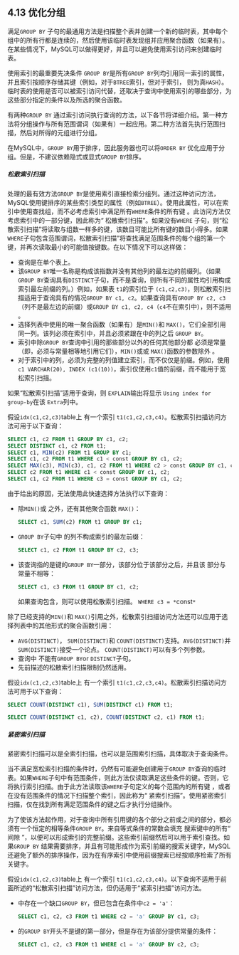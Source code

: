 ## 4.13 优化分组

满足`GROUP BY` 子句的最通用方法是扫描整个表并创建一个新的临时表，其中每个组中的所有行都是连续的，然后使用该临时表发现组并应用聚合函数（如果有）。在某些情况下，MySQL可以做得更好，并且可以避免使用索引访问来创建临时表。

使用索引的最重要先决条件 `GROUP BY`是所有`GROUP BY`列均引用同一索引的属性，并且索引按顺序存储其键（例如，对于`BTREE`索引，但对于索引， 则为真`HASH`）。临时表的使用是否可以被索引访问代替，还取决于查询中使用索引的哪些部分，为这些部分指定的条件以及所选的聚合函数。

有两种`GROUP BY` 通过索引访问执行查询的方法，以下各节将详细介绍。第一种方法将分组操作与所有范围谓词（如果有）一起应用。第二种方法首先执行范围扫描，然后对所得的元组进行分组。

在MySQL中，`GROUP BY`用于排序，因此服务器也可以将`ORDER BY` 优化应用于分组。但是，不建议依赖隐式或显式`GROUP BY`排序。

##### 松散索引扫描



处理的最有效方法`GROUP BY`是使用索引直接检索分组列。通过这种访问方法，MySQL使用键排序的某些索引类型的属性（例如`BTREE`）。使用此属性，可以在索引中使用查找组，而不必考虑索引中满足所有`WHERE`条件的所有键 。此访问方法仅考虑索引中的一部分键，因此称为“ 松散索引扫描”。如果没有`WHERE` 子句，则“松散索引扫描”将读取与组数一样多的键，该数目可能比所有键的数目小得多。如果`WHERE`子句包含范围谓词，松散索引扫描”将查找满足范围条件的每个组的第一个键，并再次读取最小的可能值按键数。在以下情况下可以这样做：

- 查询是在单个表上。
- 该`GROUP BY`唯一名称是构成该指数并没有其他列的最左边的前缀列。（如果`GROUP BY`查询具有`DISTINCT`子句，而不是查询，则所有不同的属性均引用构成索引最左前缀的列。）例如，如果表 `t1`的索引位于 `(c1,c2,c3)`，则松散索引扫描适用于查询具有的情况`GROUP BY c1, c2`。如果查询具有`GROUP BY c2, c3`（列不是最左边的前缀）或`GROUP BY c1, c2, c4`（`c4`不在索引中），则不适用 。
- 选择列表中使用的唯一聚合函数（如果有）是`MIN()`和 `MAX()`，它们全部引用同一列。该列必须在索引中，并且必须紧跟在中的列之后 `GROUP BY`。
- 索引中除`GROUP BY`查询中引用的那些部分以外的任何其他部分都 必须是常量（即，必须与常量相等地引用它们），`MIN()`或或 `MAX()`函数的参数除外 。
- 对于索引中的列，必须为完整的列值建立索引，而不仅仅是前缀。例如，使用 `c1 VARCHAR(20), INDEX (c1(10))`，索引仅使用`c1`值的前缀，而不能用于宽松索引扫描。

如果“松散索引扫描”适用于查询，则 `EXPLAIN`输出将显示 `Using index for group-by`在该 `Extra`列中。

假设`idx(c1,c2,c3)`table上 有一个索引 `t1(c1,c2,c3,c4)`。松散索引扫描访问方法可用于以下查询：

```sql
SELECT c1, c2 FROM t1 GROUP BY c1, c2;
SELECT DISTINCT c1, c2 FROM t1;
SELECT c1, MIN(c2) FROM t1 GROUP BY c1;
SELECT c1, c2 FROM t1 WHERE c1 < const GROUP BY c1, c2;
SELECT MAX(c3), MIN(c3), c1, c2 FROM t1 WHERE c2 > const GROUP BY c1, c2;
SELECT c2 FROM t1 WHERE c1 < const GROUP BY c1, c2;
SELECT c1, c2 FROM t1 WHERE c3 = const GROUP BY c1, c2;
```

由于给出的原因，无法使用此快速选择方法执行以下查询：

- 除`MIN()`或 之外，还有其他聚合函数 `MAX()`：

  ```sql
  SELECT c1, SUM(c2) FROM t1 GROUP BY c1;
  ```

- `GROUP BY`子句中 的列不构成索引的最左前缀：

  ```sql
  SELECT c1, c2 FROM t1 GROUP BY c2, c3;
  ```

- 该查询指的是键的`GROUP BY`一部分，该部分位于该部分之后，并且该 部分与常量不相等：

  ```sql
  SELECT c1, c3 FROM t1 GROUP BY c1, c2;
  ```

  如果查询包含，则可以使用松散索引扫描。 `WHERE c3 = *`const`*`

除了已经支持的`MIN()`和 `MAX()`引用之外，松散索引扫描访问方法还可以应用于选择列表中的其他形式的聚合函数引用：

- `AVG(DISTINCT)`， `SUM(DISTINCT)`和 `COUNT(DISTINCT)`支持。`AVG(DISTINCT)`并`SUM(DISTINCT)`接受一个论点。 `COUNT(DISTINCT)`可以有多个列参数。
- 查询中 不能有`GROUP BY`or `DISTINCT`子句。
- 先前描述的松散索引扫描限制仍然适用。

假设`idx(c1,c2,c3)`table上 有一个索引 `t1(c1,c2,c3,c4)`。松散索引扫描访问方法可用于以下查询：

```sql
SELECT COUNT(DISTINCT c1), SUM(DISTINCT c1) FROM t1;

SELECT COUNT(DISTINCT c1, c2), COUNT(DISTINCT c2, c1) FROM t1;
```

##### 紧密索引扫描

紧密索引扫描可以是全索引扫描，也可以是范围索引扫描，具体取决于查询条件。

当不满足宽松索引扫描的条件时，仍然有可能避免创建用于`GROUP BY`查询的临时表。如果`WHERE`子句中有范围条件，则此方法仅读取满足这些条件的键。否则，它将执行索引扫描。由于此方法读取该`WHERE`子句定义的每个范围内的所有键 ，或者在没有范围条件的情况下扫描整个索引，因此称为“ 紧索引扫描”。使用紧密索引扫描，仅在找到所有满足范围条件的键之后才执行分组操作。

为了使该方法起作用，对于查询中所有引用键的各个部分之前或之间的部分，都必须有一个恒定的相等条件`GROUP BY`。来自等式条件的常数会填充 搜索键中的所有“ 间隙 ”，以便可以形成索引的完整前缀。这些索引前缀然后可以用于索引查找。如果`GROUP BY` 结果需要排序，并且有可能形成作为索引前缀的搜索关键字，MySQL还避免了额外的排序操作，因为在有序索引中使用前缀搜索已经按顺序检索了所有关键字。

假设`idx(c1,c2,c3)`table上 有一个索引 `t1(c1,c2,c3,c4)`。以下查询不适用于前面所述的“松散索引扫描”访问方法，但仍适用于“紧索引扫描”访问方法。

- 中存在一个缺口`GROUP BY`，但已包含在条件中`c2 = 'a'`：

  ```sql
  SELECT c1, c2, c3 FROM t1 WHERE c2 = 'a' GROUP BY c1, c3;
  ```

- 的`GROUP BY`开头不是键的第一部分，但是存在为该部分提供常量的条件：

  ```sql
  SELECT c1, c2, c3 FROM t1 WHERE c1 = 'a' GROUP BY c2, c3;
  ```